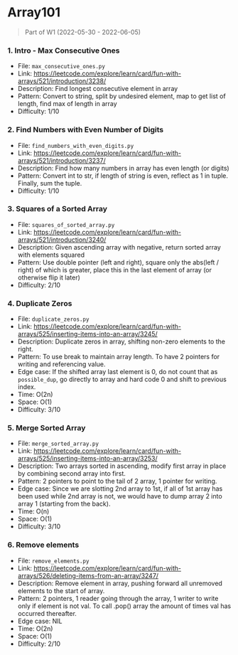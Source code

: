 # Array101
> Part of W1 (2022-05-30 - 2022-06-05)

### 1. Intro - Max Consecutive Ones 
- File: `max_consecutive_ones.py`
- Link: https://leetcode.com/explore/learn/card/fun-with-arrays/521/introduction/3238/
- Description: Find longest consecutive element in array
- Pattern: Convert to string, split by undesired element, map to get list of length, find max of length in array
- Difficulty: 1/10

### 2. Find Numbers with Even Number of Digits
- File: `find_numbers_with_even_digits.py`
- Link: https://leetcode.com/explore/learn/card/fun-with-arrays/521/introduction/3237/
- Description: Find how many numbers in array has even length (or digits)
- Pattern: Convert int to str, if length of string is even, reflect as 1 in tuple. Finally, sum the tuple.
- Difficulty: 1/10

### 3. Squares of a Sorted Array
- File: `squares_of_sorted_array.py`
- Link: https://leetcode.com/explore/learn/card/fun-with-arrays/521/introduction/3240/
- Description: Given ascending array with negative, return sorted array with elements squared
- Pattern: Use double pointer (left and right), square only the abs(left / right) of which is greater, place this in the last element of array (or otherwise flip it later)
- Difficulty: 2/10

### 4. Duplicate Zeros
- File: `duplicate_zeros.py`
- Link: https://leetcode.com/explore/learn/card/fun-with-arrays/525/inserting-items-into-an-array/3245/
- Description: Duplicate zeros in array, shifting non-zero elements to the right.
- Pattern: To use break to maintain array length. To have 2 pointers for writing and referencing value.
- Edge case: If the shifted array last element is 0, do not count that as `possible_dup`, go directly to array and hard code 0 and shift to previous index.
- Time: O(2n)
- Space: O(1)
- Difficulty: 3/10

### 5. Merge Sorted Array
- File: `merge_sorted_array.py`
- Link: https://leetcode.com/explore/learn/card/fun-with-arrays/525/inserting-items-into-an-array/3253/
- Description: Two arrays sorted in ascending, modify first array in place by combining second array into first.
- Pattern: 2 pointers to point to the tail of 2 array, 1 pointer for writing.
- Edge case: Since we are slotting 2nd array to 1st, if all of 1st array has been used while 2nd array is not, we would have to dump array 2 into array 1 (starting from the back).
- Time: O(n)
- Space: O(1) 
- Difficulty: 3/10

### 6. Remove elements
- File: `remove_elements.py`
- Link: https://leetcode.com/explore/learn/card/fun-with-arrays/526/deleting-items-from-an-array/3247/
- Description: Remove element in array, pushing forward all unremoved elements to the start of array.
- Pattern: 2 pointers, 1 reader going through the array, 1 writer to write only if element is not val. To call .pop() array the amount of times val has occurred thereafter.
- Edge case: NIL
- Time: O(2n)
- Space: O(1) 
- Difficulty: 2/10